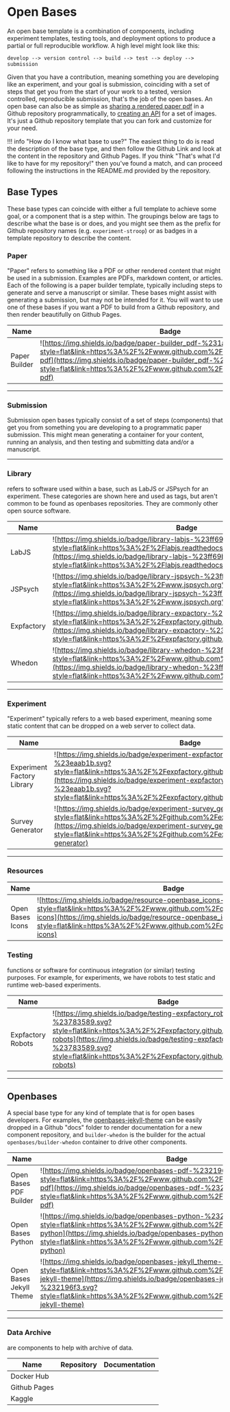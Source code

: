 # Open Bases

An open base template is a combination of components, including experiment
templates, testing tools, and deployment options to produce a partial or full 
reproducible workflow. A high level might look like this:

```
develop --> version control --> build --> test --> deploy --> submission
```

Given that you have a contribution, meaning something you are developing like
an experiment, and your goal is submission, coinciding with a set of
steps that get you from the start of your work to a tested, version controlled,
reproducible submission, that's the job of the open bases. An open base can also
be as simple as [sharing a rendered paper pdf](https://www.github.com/openbases/builder-pdf) 
in a Github repository programmatically, to 
[creating an API](https://openbases.github.io/openbases-icons/preview) for a set of images.
It's just a Github repository template that you can fork and customize for your need.

!!! info "How do I know what base to use?"
    The easiest thing to do is read the description of the base type, and then
    follow the Github Link and look at the content in the repository and Github
    Pages. If you think "That's what I'd like to have for my repository!" then
    you've found a match, and can proceed following the instructions in the 
    README.md provided by the repository.


## Base Types
These base types can coincide with either a full template to achieve some goal, or a
component that is a step within. The groupings below are tags to describe what the base is or does,
and you might see them as the prefix for Github repository names (e.g. `experiment-stroop`)
or as badges in a template repository to describe the content.

### Paper

"Paper" refers to something like a PDF or other rendered content that might be 
used in a submission. Examples are PDFs, markdown content, or articles.
Each of the following is a paper builder template, typically including steps to
generate and serve a manuscript or similar. These bases might assist with
generating a submission, but may not be intended for it. You will want to use one
of these bases if you want a PDF to build from a Github repository, and then render
beautifully on Github Pages.


| Name  | Badge | Repository | Description | Preview |
| ----- | ----- |------|---------------|-------|
| Paper Builder | ![https://img.shields.io/badge/paper-builder_pdf-%231ab170.svg?style=flat&link=https%3A%2F%2Fwww.github.com%2Fopenbases%2Fbuilder-pdf](https://img.shields.io/badge/paper-builder_pdf-%231ab170.svg?style=flat&link=https%3A%2F%2Fwww.github.com%2Fopenbases%2Fbuilder-pdf) | [openbases/builder-pdf](https://www.github.com/openbases/builder-pdf) | Generate PDF from markdown | [gh-pages](https://openbases.github.io/builder-pdf) |


<hr>


### Submission

Submission open bases typically consist of a set of steps (components) that get you from something you are developing to a programmatic paper submission. This might mean generating a container for your content, running an analysis, and then testing and submitting data and/or a manuscript.


<hr>


### Library
refers to software used within a base, such as LabJS or JSPsych for an experiment. These categories are shown here and used as tags, but aren't common to be found as openbases repositories. They are commonly other open source software.

| Name  | Badge | Repository | Documentation |
| ----- | ------|-----|---------------|
| LabJS |  ![https://img.shields.io/badge/library-labjs-%23ff69b4.svg?style=flat&link=https%3A%2F%2Flabjs.readthedocs.io](https://img.shields.io/badge/library-labjs-%23ff69b4.svg?style=flat&link=https%3A%2F%2Flabjs.readthedocs.io) | [FelixHenninger/lab.js](https://github.com/FelixHenninger/lab.js)  | [labjs.readthedocs.io](https://labjs.readthedocs.io) |
| JSPsych | ![https://img.shields.io/badge/library-jspsych-%23ff69b4.svg?style=flat&link=https%3A%2F%2Fwww.jspsych.org%2F](https://img.shields.io/badge/library-jspsych-%23ff69b4.svg?style=flat&link=https%3A%2F%2Fwww.jspsych.org%2F) |[jspsych/jsPsych](https://github.com/jspsych/jsPsych)  | [https://www.jspsych.org/](https://www.jspsych.org/) |
| Expfactory | ![https://img.shields.io/badge/library-expactory-%23ff69b4.svg?style=flat&link=https%3A%2F%2Fexpfactory.github.io%2F](https://img.shields.io/badge/library-expactory-%23ff69b4.svg?style=flat&link=https%3A%2F%2Fexpfactory.github.io%2F) |[expfactory/expfactory](https://github.com/expfactory/expfactory)  | [Github Docs](https://expfactory.github.io/) |
| Whedon | ![https://img.shields.io/badge/library-whedon-%23ff69b4.svg?style=flat&link=https%3A%2F%2Fwww.github.com%2Fopenjournals%2Fwhedon](https://img.shields.io/badge/library-whedon-%23ff69b4.svg?style=flat&link=https%3A%2F%2Fwww.github.com%2Fopenjournals%2Fwhedon) | [openjournals/whedon](https://github.com/openjournals/whedon)  | [Github docs](https://www.github.com/openjournals/whedon) |


<hr>


### Experiment
"Experiment" typically refers to a web based experiment, meaning some static content that can be dropped on a web server to collect data.

| Name  | Badge | Repository | Documentation |
| ----- | ------|------|---------------|
| Experiment Factory Library | ![https://img.shields.io/badge/experiment-expfactory_experiments-%23eaab1b.svg?style=flat&link=https%3A%2F%2Fexpfactory.github.io%2Fexperiments](https://img.shields.io/badge/experiment-expfactory_experiments-%23eaab1b.svg?style=flat&link=https%3A%2F%2Fexpfactory.github.io%2Fexperiments) | [https://expfactory.github.io/experiments](https://expfactory.github.io/experiments) | [https://expfactory.github.io/generate](https://expfactory.github.io/generate) |
| Survey Generator | ![https://img.shields.io/badge/experiment-survey_generator-%23eaab1b.svg?style=flat&link=https%3A%2F%2Fgithub.com%2Fexpfactory%2Fsurvey_generator](https://img.shields.io/badge/experiment-survey_generator-%23eaab1b.svg?style=flat&link=https%3A%2F%2Fgithub.com%2Fexpfactory%2Fsurvey-generator)| [expfactory/survey-generator](https://github.com/expfactory/survey-generator) | [Github Docs](https://expfactory.github.io/integration-surveys) |


<hr>

### Resources

| Name  | Badge | Repository | Description | Documentation |
| ----- |-------| -----------|-------------|---------------|
| Open Bases Icons | ![https://img.shields.io/badge/resource-openbase_icons-blue.svg?style=flat&link=https%3A%2F%2Fwww.github.com%2Fopenbases%2Fopenbases-icons](https://img.shields.io/badge/resource-openbase_icons-blue.svg?style=flat&link=https%3A%2F%2Fwww.github.com%2Fopenbases%2Fopenbases-icons) | [openbases/openbases-icons](https://www.github.com/openbases/openbases-icons) | Use or create your own static image API | [Preview](https://openbases.github.io/openbases-icons/preview) |


### Testing
functions or software for continuous integration (or similar) testing purposes. For example, for experiments, we have robots to test static and runtime web-based experiments.

| Name  | Badge | Repository | Description | Documentation |
| ----- |-------| -----------|-------------|---------------|
| Expfactory Robots | ![https://img.shields.io/badge/testing-expfactory_robots-%23783589.svg?style=flat&link=https%3A%2F%2Fexpfactory.github.io%2Fintegration-robots](https://img.shields.io/badge/testing-expfactory_robots-%23783589.svg?style=flat&link=https%3A%2F%2Fexpfactory.github.io%2Fintegration-robots) | [expfactory/expfactory-robots](https://github.com/expfactory/expfactory-robots) | Automated web browser | [Github Docs](https://expfactory.github.io/integration-robots) |


<hr>

## Openbases

A special base type for any kind of template that is for open bases developers. For examples, the [openbases-jekyll-theme](https://www.github.com/openbases/openbases-jekyll-theme) can be easily dropped in a Github "docs" folder to render documentation for a new component repository, and `builder-whedon` is the builder for the actual `openbases/builder-whedon` container to drive other components.

| Name  | Badge | Repository | Description |
| ----- | ------|-----|-------------|
| Open Bases PDF Builder | ![https://img.shields.io/badge/openbases-pdf-%232196f3.svg?style=flat&link=https%3A%2F%2Fwww.github.com%2Fopenbases%2Fopenbases-pdf](https://img.shields.io/badge/openbases-pdf-%232196f3.svg?style=flat&link=https%3A%2F%2Fwww.github.com%2Fopenbases%2Fopenbases-pdf) | [openbases/openbases-pdf](https://www.github.com/openbases/openbases-pdf) | PDF Builder Base | [Github Docs](https://www.github.com/openbases/openbases-pdf) |
| Open Bases Python | ![https://img.shields.io/badge/openbases-python-%232196f3.svg?style=flat&link=https%3A%2F%2Fwww.github.com%2Fopenbases%2Fopenbases-python](https://img.shields.io/badge/openbases-python-%232196f3.svg?style=flat&link=https%3A%2F%2Fwww.github.com%2Fopenbases%2Fopenbases-python) | [openbases/openbases-python](https://www.github.com/openbases/openbases-python) | Python API for Open Bases | [Github Docs](https://www.github.com/openbases/openbases-python) |
| Open Bases Jekyll Theme | ![https://img.shields.io/badge/openbases-jekyll_theme-%232196f3.svg?style=flat&link=https%3A%2F%2Fwww.github.com%2Fopenbases%2Fopenbases-jekyll-theme](https://img.shields.io/badge/openbases-jekyll_theme-%232196f3.svg?style=flat&link=https%3A%2F%2Fwww.github.com%2Fopenbases%2Fopenbases-jekyll-theme) | [openbases/openbases-jekyll-theme](https://github.com/openbases/openbases-jekyll-theme) | "docs" folder for Github Pages |


<hr>


### Data Archive
are components to help with archive of data.

| Name  | Repository | Documentation |
| ----- | -----------|---------------|
| Docker Hub ||  |
| Github Pages |  |  |
| Kaggle |  |  |

